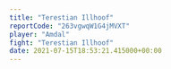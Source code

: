 ```yaml
---
title: "Terestian Illhoof"
reportCode: "263vgwqW1G4jMVXT"
player: "Amdal"
fight: "Terestian Illhoof"
date: 2021-07-15T18:53:21.415000+00:00
---
```

